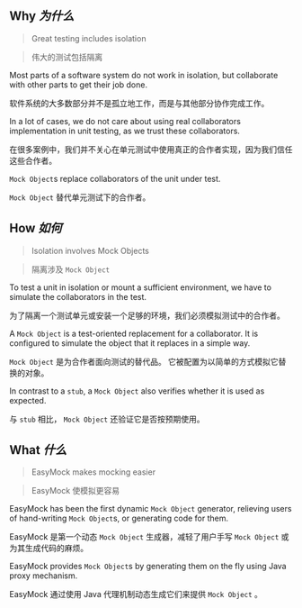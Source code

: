 ## Why _为什么_

> Great testing includes isolation


> 伟大的测试包括隔离


Most parts of a software system do not work in isolation, but collaborate with other parts to get their job done.


软件系统的大多数部分并不是孤立地工作，而是与其他部分协作完成工作。


In a lot of cases, we do not care about using real collaborators implementation in unit testing, as we trust these collaborators.


在很多案例中，我们并不关心在单元测试中使用真正的合作者实现，因为我们信任这些合作者。


`Mock Object`s replace collaborators of the unit under test.


`Mock Object` 替代单元测试下的合作者。


## How _如何_

> Isolation involves Mock Objects


> 隔离涉及 `Mock Object`


To test a unit in isolation or mount a sufficient environment, we have to simulate the collaborators in the test.


为了隔离一个测试单元或安装一个足够的环境，我们必须模拟测试中的合作者。


A `Mock Object` is a test-oriented replacement for a collaborator. 
It is configured to simulate the object that it replaces in a simple way.


`Mock Object` 是为合作者面向测试的替代品。
它被配置为以简单的方式模拟它替换的对象。


In contrast to a `stub`, a `Mock Object` also verifies whether it is used as expected.


与 `stub` 相比， `Mock Object` 还验证它是否按预期使用。


## What _什么_

> EasyMock makes mocking easier


> EasyMock 使模拟更容易


EasyMock has been the first dynamic `Mock Object` generator, relieving users of hand-writing `Mock Object`s, or generating code for them.


EasyMock 是第一个动态 `Mock Object` 生成器，减轻了用户手写 `Mock Object` 或为其生成代码的麻烦。


EasyMock provides `Mock Object`s by generating them on the fly using Java proxy mechanism.


EasyMock 通过使用 Java 代理机制动态生成它们来提供 `Mock Object` 。
